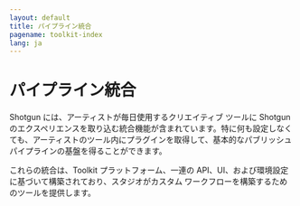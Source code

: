 ```yaml
---
layout: default
title: パイプライン統合
pagename: toolkit-index
lang: ja
---
```


# パイプライン統合

Shotgun には、アーティストが毎日使用するクリエイティブ ツールに Shotgun のエクスペリエンスを取り込む統合機能が含まれています。特に何も設定しなくても、アーティストのツール内にプラグインを取得して、基本的なパブリッシュ パイプラインの基盤を得ることができます。

これらの統合は、Toolkit プラットフォーム、一連の API、UI、および環境設定に基づいて構築されており、スタジオがカスタム ワークフローを構築するためのツールを提供します。
